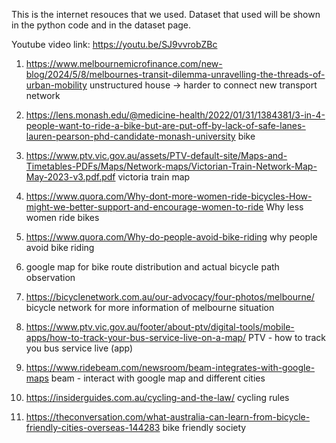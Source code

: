 This is the internet resouces that we used. Dataset that used will be shown in the python code and in the dataset page.

Youtube video link: https://youtu.be/SJ9vvrobZBc

1. https://www.melbournemicrofinance.com/new-blog/2024/5/8/melbournes-transit-dilemma-unravelling-the-threads-of-urban-mobility
unstructured house -> harder to connect new transport network

2. https://lens.monash.edu/@medicine-health/2022/01/31/1384381/3-in-4-people-want-to-ride-a-bike-but-are-put-off-by-lack-of-safe-lanes-lauren-pearson-phd-candidate-monash-university
bike

3. https://www.ptv.vic.gov.au/assets/PTV-default-site/Maps-and-Timetables-PDFs/Maps/Network-maps/Victorian-Train-Network-Map-May-2023-v3.pdf.pdf
victoria train map

4. https://www.quora.com/Why-dont-more-women-ride-bicycles-How-might-we-better-support-and-encourage-women-to-ride
Why less women ride bikes

5. https://www.quora.com/Why-do-people-avoid-bike-riding
why people avoid bike riding

6. google map for bike route distribution and actual bicycle path observation

7. https://bicyclenetwork.com.au/our-advocacy/four-photos/melbourne/
bicycle network for more information of melbourne situation

8. https://www.ptv.vic.gov.au/footer/about-ptv/digital-tools/mobile-apps/how-to-track-your-bus-service-live-on-a-map/
PTV - how to track you bus service live (app)

9. https://www.ridebeam.com/newsroom/beam-integrates-with-google-maps
beam - interact with google map and different cities

10. https://insiderguides.com.au/cycling-and-the-law/
cycling rules

11. https://theconversation.com/what-australia-can-learn-from-bicycle-friendly-cities-overseas-144283
bike friendly society
